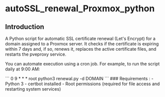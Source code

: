 # autoSSL_renewal_Proxmox_python
## Introduction
A Python script for automatic SSL certificate renewal (Let's Encrypt) for a domain assigned to a Proxmox server.
It checks if the certificate is expiring within 7 days and, if so, renews it, replaces the active certificate files, and restarts the pveproxy service. </br>
<p>You can automate execution using a cron job. For example, to run the script daily at 9:00 AM: </br></p>
```
0 9 * * * root python3 renewal.py -d DOMAIN
```
### Requirements :
- Python 3
- certbot installed
- Root permissions (required for file access and restarting system services)
